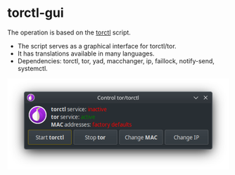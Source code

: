 # torctl-gui
The operation is based on the [torctl](https://github.com/BlackArch/torctl) script.

- The script serves as a graphical interface for torctl/tor.
- It has translations available in many languages.
- Dependencies: torctl, tor, yad, macchanger, ip, faillock, notify-send, systemctl.

![screenshot](/img/example.png)
